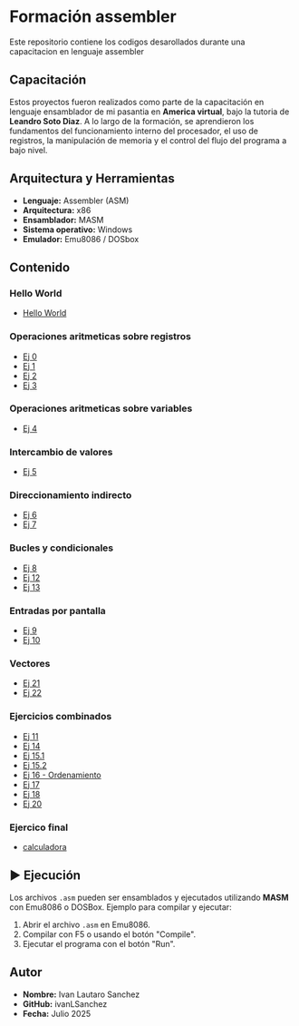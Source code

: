 # Formación assembler
Este repositorio contiene los codigos desarollados durante una capacitacion en lenguaje assembler
## Capacitación
Estos proyectos fueron realizados como parte de la capacitación en lenguaje ensamblador de mi pasantia en **America virtual**, bajo la tutoria de **Leandro Soto Diaz**. A lo largo de la formación, se aprendieron los fundamentos del funcionamiento interno del procesador, el uso de registros, la manipulación de memoria y el control del flujo del programa a bajo nivel.
## Arquitectura y Herramientas
- **Lenguaje:** Assembler (ASM)
- **Arquitectura:** x86
- **Ensamblador:** MASM
- **Sistema operativo:** Windows
- **Emulador:** Emu8086 / DOSbox
## Contenido
### Hello World
- [Hello World](Ejercicios/helloWorld.asm)
### Operaciones aritmeticas sobre registros
- [Ej 0](Ejercicios/ej0.asm)
- [Ej 1](Ejercicios/ej1.asm)
- [Ej 2](Ejercicios/ej2.asm)
- [Ej 3](Ejercicios/ej3.asm)
### Operaciones aritmeticas sobre variables
- [Ej 4](Ejercicios/ej4.asm)
### Intercambio de valores
- [Ej 5](Ejercicios/ej5.asm)
### Direccionamiento indirecto
- [Ej 6](Ejercicios/ej6.asm)
- [Ej 7](Ejercicios/ej7.asm)
### Bucles y condicionales
- [Ej 8](Ejercicios/ej8.asm)
- [Ej 12](Ejercicios/ej12.asm)
- [Ej 13](Ejercicios/ej13.asm)
### Entradas por pantalla
- [Ej 9](Ejercicios/ej9.asm)
- [Ej 10](Ejercicios/ej10.asm)
### Vectores
- [Ej 21](Ejercicios/ej21.asm)
- [Ej 22](Ejercicios/ej22.asm)
### Ejercicios combinados
- [Ej 11](Ejercicios/ej11.asm)
- [Ej 14](Ejercicios/ej14.asm)
- [Ej 15.1](Ejercicios/ej15.asm)
- [Ej 15.2](Ejercicios/ej15b.asm)
- [Ej 16 - Ordenamiento](Ejercicios/ej16.asm)
- [Ej 17](Ejercicios/ej17.asm)
- [Ej 18](Ejercicios/ej18.asm)
- [Ej 20](Ejercicios/ej20.asm)
### Ejercico final
- [calculadora](Ejercicios/ej19.asm)
## ▶️ Ejecución
Los archivos `.asm` pueden ser ensamblados y ejecutados utilizando **MASM** con Emu8086 o DOSBox. Ejemplo para compilar y ejecutar:
1. Abrir el archivo `.asm` en Emu8086.
2. Compilar con F5 o usando el botón "Compile".
3. Ejecutar el programa con el botón "Run".
## Autor
- **Nombre:** Ivan Lautaro Sanchez
- **GitHub:** ivanLSanchez
- **Fecha:** Julio 2025
